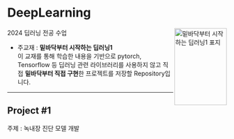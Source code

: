# DeepLearning
<img src="https://image.aladin.co.kr/product/10155/54/cover500/e896848463_1.jpg" align="right" alt="밑바닥부터 시작하는 딥러닝1 표지" width="120" height="178">
2024 딥러닝 전공 수업  

- 주교재 :  **밑바닥부터 시작하는 딥러닝1**  
이 교재를 통해 학습한 내용을 기반으로 pytorch, Tensorflow 등 딥러닝 관련 라이브러리를 사용하지 않고 직접 **밑바닥부터 직접 구현**한 프로젝트를 저장할 Repository입니다.

---
## Project #1
주제 : 녹내장 진단 모델 개발
